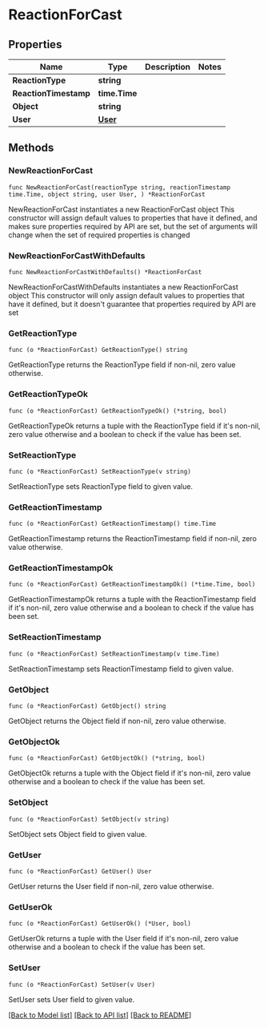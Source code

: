 # ReactionForCast

## Properties

Name | Type | Description | Notes
------------ | ------------- | ------------- | -------------
**ReactionType** | **string** |  | 
**ReactionTimestamp** | **time.Time** |  | 
**Object** | **string** |  | 
**User** | [**User**](User.md) |  | 

## Methods

### NewReactionForCast

`func NewReactionForCast(reactionType string, reactionTimestamp time.Time, object string, user User, ) *ReactionForCast`

NewReactionForCast instantiates a new ReactionForCast object
This constructor will assign default values to properties that have it defined,
and makes sure properties required by API are set, but the set of arguments
will change when the set of required properties is changed

### NewReactionForCastWithDefaults

`func NewReactionForCastWithDefaults() *ReactionForCast`

NewReactionForCastWithDefaults instantiates a new ReactionForCast object
This constructor will only assign default values to properties that have it defined,
but it doesn't guarantee that properties required by API are set

### GetReactionType

`func (o *ReactionForCast) GetReactionType() string`

GetReactionType returns the ReactionType field if non-nil, zero value otherwise.

### GetReactionTypeOk

`func (o *ReactionForCast) GetReactionTypeOk() (*string, bool)`

GetReactionTypeOk returns a tuple with the ReactionType field if it's non-nil, zero value otherwise
and a boolean to check if the value has been set.

### SetReactionType

`func (o *ReactionForCast) SetReactionType(v string)`

SetReactionType sets ReactionType field to given value.


### GetReactionTimestamp

`func (o *ReactionForCast) GetReactionTimestamp() time.Time`

GetReactionTimestamp returns the ReactionTimestamp field if non-nil, zero value otherwise.

### GetReactionTimestampOk

`func (o *ReactionForCast) GetReactionTimestampOk() (*time.Time, bool)`

GetReactionTimestampOk returns a tuple with the ReactionTimestamp field if it's non-nil, zero value otherwise
and a boolean to check if the value has been set.

### SetReactionTimestamp

`func (o *ReactionForCast) SetReactionTimestamp(v time.Time)`

SetReactionTimestamp sets ReactionTimestamp field to given value.


### GetObject

`func (o *ReactionForCast) GetObject() string`

GetObject returns the Object field if non-nil, zero value otherwise.

### GetObjectOk

`func (o *ReactionForCast) GetObjectOk() (*string, bool)`

GetObjectOk returns a tuple with the Object field if it's non-nil, zero value otherwise
and a boolean to check if the value has been set.

### SetObject

`func (o *ReactionForCast) SetObject(v string)`

SetObject sets Object field to given value.


### GetUser

`func (o *ReactionForCast) GetUser() User`

GetUser returns the User field if non-nil, zero value otherwise.

### GetUserOk

`func (o *ReactionForCast) GetUserOk() (*User, bool)`

GetUserOk returns a tuple with the User field if it's non-nil, zero value otherwise
and a boolean to check if the value has been set.

### SetUser

`func (o *ReactionForCast) SetUser(v User)`

SetUser sets User field to given value.



[[Back to Model list]](../README.md#documentation-for-models) [[Back to API list]](../README.md#documentation-for-api-endpoints) [[Back to README]](../README.md)


